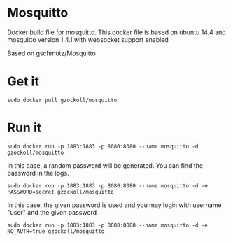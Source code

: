 Mosquitto
=========

Docker build file for mosquitto. This docker file is based on
ubuntu 14.4 and mosquitto version 1.4.1 with websocket support enabled

Based on gschmutz/Mosquitto

Get it
======
    sudo docker pull gzockoll/mosquitto

Run it
======
    sudo docker run -p 1883:1883 -p 8080:8080 --name mosquitto -d gzockoll/mosquitto

In this case, a random password will be generated. You can find the password in the logs.

    sudo docker run -p 1883:1883 -p 8080:8080 --name mosquitto -d -e PASSWORD=secret gzockoll/mosquitto

In this case, the given password is used and you may login with username "user" and the given password

    sudo docker run -p 1883:1883 -p 8080:8080 --name mosquitto -d -e NO_AUTH=true gzockoll/mosquitto

